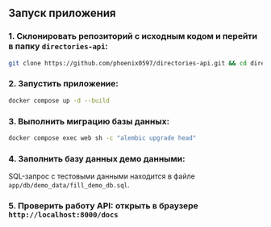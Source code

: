 ## Запуск приложения

### 1. Склонировать репозиторий с исходным кодом и перейти в папку `directories-api`:

```bash
git clone https://github.com/phoenix0597/directories-api.git && cd directories-api
```

### 2. Запустить приложение:

```bash
docker compose up -d --build
```

### 3. Выполнить миграцию базы данных:

```bash
docker compose exec web sh -c "alembic upgrade head"
```

### 4. Заполнить базу данных демо данными:

SQL-запрос с тестовыми данными находится в файле `app/db/demo_data/fill_demo_db.sql`.

### 5. Проверить работу API: открыть в браузере `http://localhost:8000/docs`
